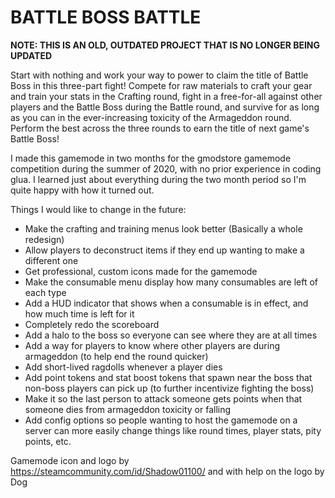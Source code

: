 # BATTLE BOSS BATTLE

**NOTE: THIS IS AN OLD, OUTDATED PROJECT THAT IS NO LONGER BEING UPDATED**

Start with nothing and work your way to power to claim the title of Battle Boss in this three-part fight! Compete for raw materials to craft your gear and train your stats in the Crafting round, fight in a free-for-all against other players and the Battle Boss during the Battle round, and survive for as long as you can in the ever-increasing toxicity of the Armageddon round. Perform the best across the three rounds to earn the title of next game's Battle Boss!

I made this gamemode in two months for the gmodstore gamemode competition during the summer of 2020, with no prior experience in coding glua. I learned just about everything during the two month period so I'm quite happy with how it turned out.

Things I would like to change in the future:
 - Make the crafting and training menus look better (Basically a whole redesign)
 - Allow players to deconstruct items if they end up wanting to make a different one
 - Get professional, custom icons made for the gamemode
 - Make the consumable menu display how many consumables are left of each type
 - Add a HUD indicator that shows when a consumable is in effect, and how much time is left for it
 - Completely redo the scoreboard
 - Add a halo to the boss so everyone can see where they are at all times
 - Add a way for players to know where other players are during armageddon (to help end the round quicker)
 - Add short-lived ragdolls whenever a player dies
 - Add point tokens and stat boost tokens that spawn near the boss that non-boss players can pick up (to further incentivize fighting the boss)
 - Make it so the last person to attack someone gets points when that someone dies from armageddon toxicity or falling
 - Add config options so people wanting to host the gamemode on a server can more easily change things like round times, player stats, pity points, etc.

Gamemode icon and logo by https://steamcommunity.com/id/Shadow01100/ and with help on the logo by Dog
